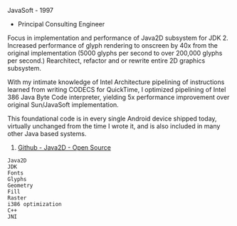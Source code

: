 JavaSoft - 1997
* Principal Consulting Engineer

Focus in implementation and performance of Java2D subsystem for JDK 2.  Increased performance of glyph rendering to onscreen by 40x from the original implementation (5000 glyphs per second to over 200,000 glyphs per second.) Rearchitect, refactor and or rewrite entire 2D graphics subsystem.

With my intimate knowledge of Intel Architecture pipelining of instructions learned from writing CODECS for QuickTime, I optimized pipelining of Intel 386 Java Byte Code interpreter, yielding 5x performance improvement over original Sun/JavaSoft implementation.

This foundational code is in every single Android device shipped today, virtually unchanged from the time I wrote it, and is also included in many other Java based systems.

 
1) [Github - Java2D - Open Source](https://github.com/search?q=repo%3Aopenjdk%2Fjdk%20Charlton%20Innovations%2C%20Inc.&type=code)

 ```
Java2D
JDK
Fonts
Glyphs
Geometry
Fill
Raster
i386 optimization
C++
JNI
```